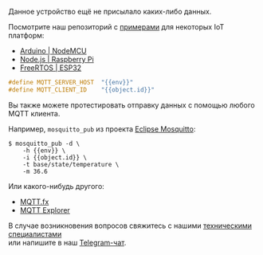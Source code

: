 
Данное устройство ещё не присылало каких-либо данных.

Посмотрите наш репозиторий с [примерами](https://github.com/Rightech/ric-examples/tree/master/mqtt#examples) для некоторых IoT платформ:

* [Arduino | NodeMCU](https://github.com/Rightech/ric-examples/tree/master/mqtt/arduino)
* [Node.js | Raspberry Pi](https://github.com/Rightech/ric-examples/blob/master/mqtt/nodejs)
* [FreeRTOS | ESP32](https://github.com/Rightech/ric-examples/blob/master/mqtt/esp-idf#readme)

```c
#define MQTT_SERVER_HOST  "{{env}}"
#define MQTT_CLIENT_ID    "{{object.id}}"
```

Вы также можете протестировать отправку данных с помощью любого MQTT клиента.

Например, `mosquitto_pub` из проекта [Eclipse Mosquitto](https://mosquitto.org/download/):

```console
$ mosquitto_pub -d \
    -h {{env}} \
    -i {{object.id}} \
    -t base/state/temperature \
    -m 36.6
```

Или какого-нибудь другого:
* [MQTT.fx](https://mqttfx.jensd.de/)
* [MQTT Explorer](https://mqtt-explorer.com/)


В случае возникновения вопросов свяжитесь с нашими [техническими специалистами](mailto:development@rightech.io?subject=Telematic%20protocols&body=Im%20interested%20in%20wialon%20devices)  
или напишите в наш [Telegram-чат](https://t.me/rightech_iot).
